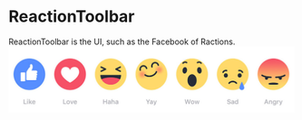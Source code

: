# ReactionToolbar
ReactionToolbar is the UI, such as the Facebook of Ractions.
![alt tag](Facebook_Reactions15.jpg)


